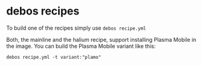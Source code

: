 # debos recipes

To build one of the recipes simply use `debos recipe.yml`

Both, the mainline and the halium recipe, support installing Plasma Mobile in the image.
You can build the Plasma Mobile variant like this:

```debos recipe.yml -t variant:"plamo"```
